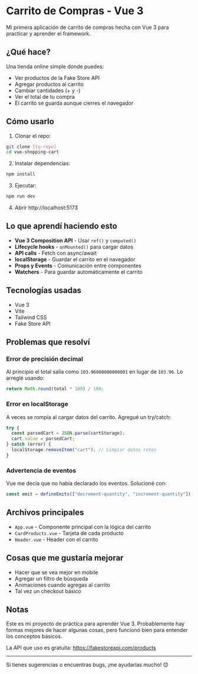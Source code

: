 # Carrito de Compras - Vue 3

Mi primera aplicación de carrito de compras hecha con Vue 3 para practicar y aprender el framework.

## ¿Qué hace?

Una tienda online simple donde puedes:

- Ver productos de la Fake Store API
- Agregar productos al carrito
- Cambiar cantidades (+ y -)
- Ver el total de tu compra
- El carrito se guarda aunque cierres el navegador

## Cómo usarlo

1. Clonar el repo:

```bash
git clone [tu-repo]
cd vue-shopping-cart
```

2. Instalar dependencias:

```bash
npm install
```

3. Ejecutar:

```bash
npm run dev
```

4. Abrir http://localhost:5173

## Lo que aprendí haciendo esto

- **Vue 3 Composition API** - Usar `ref()` y `computed()`
- **Lifecycle hooks** - `onMounted()` para cargar datos
- **API calls** - Fetch con async/await
- **localStorage** - Guardar el carrito en el navegador
- **Props y Events** - Comunicación entre componentes
- **Watchers** - Para guardar automáticamente el carrito

## Tecnologías usadas

- Vue 3
- Vite
- Tailwind CSS
- Fake Store API

## Problemas que resolví

### Error de precisión decimal

Al principio el total salía como `103.96000000000001` en lugar de `103.96`. Lo arreglé usando:

```javascript
return Math.round(total * 100) / 100;
```

### Error en localStorage

A veces se rompía al cargar datos del carrito. Agregué un try/catch:

```javascript
try {
  const parsedCart = JSON.parse(cartStorage);
  cart.value = parsedCart;
} catch (error) {
  localStorage.removeItem("cart"); // Limpiar datos rotos
}
```

### Advertencia de eventos

Vue me decía que no había declarado los eventos. Solucioné con:

```javascript
const emit = defineEmits(["decrement-quantity", "increment-quantity"]);
```

## Archivos principales

- `App.vue` - Componente principal con la lógica del carrito
- `CardProducts.vue` - Tarjeta de cada producto
- `Header.vue` - Header con el carrito

## Cosas que me gustaría mejorar

- Hacer que se vea mejor en mobile
- Agregar un filtro de búsqueda
- Animaciones cuando agregas al carrito
- Tal vez un checkout básico

## Notas

Este es mi proyecto de práctica para aprender Vue 3. Probablemente hay formas mejores de hacer algunas cosas, pero funcionó bien para entender los conceptos básicos.

La API que uso es gratuita: https://fakestoreapi.com/products

---

Si tienes sugerencias o encuentras bugs, ¡me ayudarías mucho! 😊
